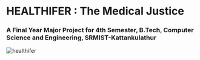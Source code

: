 # HEALTHIFER : The Medical Justice

### A Final Year Major Project for 4th Semester, B.Tech, Computer Science and Engineering, SRMIST-Kattankulathur

![healthifer](https://user-images.githubusercontent.com/64016811/210127250-b7238863-31a9-47c9-89da-6191ed633f77.png)

